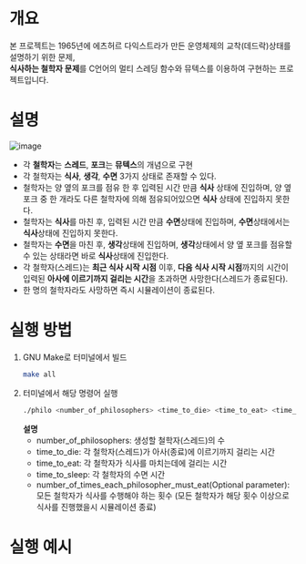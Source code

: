 # 개요
본 프로젝트는 1965년에 에츠허르 다익스트라가 만든 운영체제의 교착(데드락)상태를 설명하기 위한 문제,</br>**식사하는 철학자 문제**를
C언어의 멀티 스레딩 함수와 뮤텍스를 이용하여 구현하는 프로젝트입니다.

# 설명
![image](https://github.com/Victra15/philosophers/assets/68954072/461260b6-2983-4a6f-8909-60e0dd523d2f)

- 각 **철학자**는 **스레드**, **포크**는 **뮤텍스**의 개념으로 구현
- 각 철학자는 **식사**, **생각**, **수면** 3가지 상태로 존재할 수 있다.
- 철학자는 양 옆의 포크를 점유 한 후 입력된 시간 만큼 **식사** 상태에 진입하며, 양 옆 포크 중 한 개라도 다른 철학자에 의해 점유되어있으면 **식사** 상태에 진입하지 못한다.
- 철학자는 **식사**를 마친 후, 입력된 시간 만큼 **수면**상태에 진입하며, **수면**상태에서는 **식사**상태에 진입하지 못한다.
- 철학자는 **수면**을 마친 후, **생각**상태에 진입하며, **생각**상태에서 양 옆 포크를 점유할 수 있는 상태라면 바로 **식사**상태에 진입한다.
- 각 철학자(스레드)는 **최근 식사 시작 시점** 이후, **다음 식사 시작 시점**까지의 시간이 입력된 **아사에 이르기까지 걸리는 시간**을 초과하면 사망한다(스레드가 종료된다).
- 한 명의 철학자라도 사망하면 즉시 시뮬레이션이 종료된다.
  
# 실행 방법
1. GNU Make로 터미널에서 빌드
   ```bash
   make all
   ```
2. 터미널에서 해당 명령어 실행
   ```bash
   ./philo <number_of_philosophers> <time_to_die> <time_to_eat> <time_to_sleep> [number_of_times_each_philosopher_must_eat]
   ```
    **설명**
   - number_of_philosophers: 생성할 철학자(스레드)의 수
   - time_to_die: 각 철학자(스레드)가 아사(종료)에 이르기까지 걸리는 시간 
   - time_to_eat: 각 철학자가 식사를 마치는데에 걸리는 시간
   - time_to_sleep: 각 철학자의 수면 시간
   - number_of_times_each_philosopher_must_eat(Optional parameter): 모든 철학자가 식사를 수행해야 하는 횟수 (모든 철학자가 해당 횟수 이상으로 식사를 진행했을시 시뮬레이션 종료)

# 실행 예시
